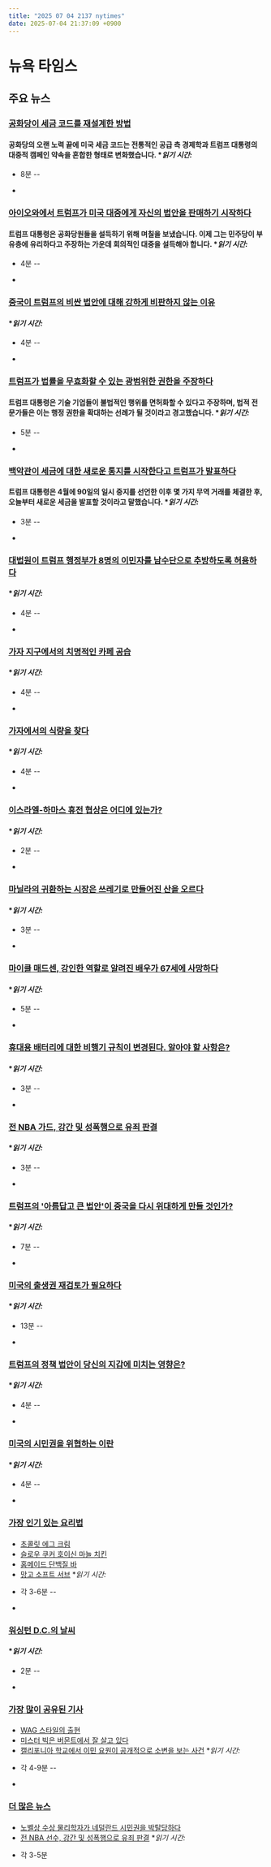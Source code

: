 ```yaml
---
title: "2025 07 04 2137 nytimes"
date: 2025-07-04 21:37:09 +0900
---
```


# 뉴욕 타임스
## 주요 뉴스
### [공화당이 세금 코드를 재설계한 방법](https://www.nytimes.com/2025/07/04/us/politics/republicans-tax-code-trump.html)
#### 공화당의 오랜 노력 끝에 미국 세금 코드는 전통적인 공급 측 경제학과 트럼프 대통령의 대중적 캠페인 약속을 혼합한 형태로 변화했습니다. **읽기 시간:*
* 8분 --
- 
### [아이오와에서 트럼프가 미국 대중에게 자신의 법안을 판매하기 시작하다](https://www.nytimes.com/2025/07/03/us/politics/trump-policy-bill.html)
#### 트럼프 대통령은 공화당원들을 설득하기 위해 며칠을 보냈습니다. 이제 그는 민주당이 부유층에 유리하다고 주장하는 가운데 회의적인 대중을 설득해야 합니다. **읽기 시간:*
* 4분 --
- 
### [중국이 트럼프의 비싼 법안에 대해 강하게 비판하지 않는 이유](https://www.nytimes.com/2025/07/04/world/asia/trump-bill-debt-china.html)
#### **읽기 시간:*
* 4분 --
- 
### [트럼프가 법률을 무효화할 수 있는 광범위한 권한을 주장하다](https://www.nytimes.com/2025/07/03/us/politics/trump-bondi-tiktok-executive-power.html)
#### 트럼프 대통령은 기술 기업들이 불법적인 행위를 면허화할 수 있다고 주장하며, 법적 전문가들은 이는 행정 권한을 확대하는 선례가 될 것이라고 경고했습니다. **읽기 시간:*
* 5분 --
- 
### [백악관이 세금에 대한 새로운 통지를 시작한다고 트럼프가 발표하다](https://www.nytimes.com/2025/07/04/business/trump-tariffs-july-9.html)
#### 트럼프 대통령은 4월에 90일의 일시 중지를 선언한 이후 몇 가지 무역 거래를 체결한 후, 오늘부터 새로운 세금을 발표할 것이라고 말했습니다. **읽기 시간:*
* 3분 --
- 
### [대법원이 트럼프 행정부가 8명의 이민자를 남수단으로 추방하도록 허용하다](https://www.nytimes.com/2025/07/03/us/politics/supreme-court-migrants-south-sudan.html)
#### **읽기 시간:*
* 4분 --
- 
### [가자 지구에서의 치명적인 카페 공습](https://www.nytimes.com/2025/06/30/world/middleeast/gaza-city-cafe-airstrike.html)
#### **읽기 시간:*
* 4분 --
- 
### [가자에서의 식량을 찾다](https://www.nytimes.com/2025/06/26/world/middleeast/gaza-aid-violence.html)
#### **읽기 시간:*
* 4분 --
- 
### [이스라엘-하마스 휴전 협상은 어디에 있는가?](https://www.nytimes.com/2025/07/03/world/middleeast/israel-hamas-ceasefire-negotiations.html)
#### **읽기 시간:*
* 2분 --
- 
### [마닐라의 귀환하는 시장은 쓰레기로 만들어진 산을 오르다](https://www.nytimes.com/2025/07/04/world/asia/manila-mayor-philippines-garbage.html)
#### **읽기 시간:*
* 3분 --
- 
### [마이클 매드센, 강인한 역할로 알려진 배우가 67세에 사망하다](https://www.nytimes.com/2025/07/03/movies/michael-madsen-dead.html)
#### **읽기 시간:*
* 5분 --
- 
### [휴대용 배터리에 대한 비행기 규칙이 변경된다. 알아야 할 사항은?](https://www.nytimes.com/article/portable-batteries-fires-planes.html)
#### **읽기 시간:*
* 3분 --
- 
### [전 NBA 가드, 강간 및 성폭행으로 유죄 판결](https://www.nytimes.com/athletic/6472699/2025/07/03/ben-mclemore-trail-blazers-guilty-convicted/)
#### **읽기 시간:*
* 3분 --
- 
### [트럼프의 '아름답고 큰 법안'이 중국을 다시 위대하게 만들 것인가?](https://www.nytimes.com/2025/07/04/opinion/trump-gop-republican.html)
#### **읽기 시간:*
* 7분 --
- 
### [미국의 출생권 재검토가 필요하다](https://www.nytimes.com/2025/07/03/opinion/birthright-citizenship.html)
#### **읽기 시간:*
* 13분 --
- 
### [트럼프의 정책 법안이 당신의 지갑에 미치는 영향은?](https://www.nytimes.com/interactive/2025/business/trump-tax-bill-personal-finances.html)
#### **읽기 시간:*
* 4분 --
- 
### [미국의 시민권을 위협하는 이란](https://www.nytimes.com/2025/07/04/opinion/iran-israel-arrests.html)
#### **읽기 시간:*
* 4분 --
- 
### [가장 인기 있는 요리법](https://cooking.nytimes.com/)
####  
- [초콜릿 에그 크림](https://cooking.nytimes.com/recipes/1027036-chocolate-egg-cream) 
- [슬로우 쿠커 호이신 마늘 치킨](https://cooking.nytimes.com/recipes/1027037-slow-cooker-hoisin-garlic-chicken) 
- [홈메이드 단백질 바](https://cooking.nytimes.com/recipes/1026978-homemade-protein-bars) 
- [망고 소프트 서브](https://cooking.nytimes.com/recipes/1026922-mango-soft-serve) **읽기 시간:*
* 각 3-6분 --
- 
### [워싱턴 D.C.의 날씨](https://www.nytimes.com/2025/07/04/weather/)
#### **읽기 시간:*
* 2분 --
- 
### [가장 많이 공유된 기사](https://www.nytimes.com/)
####  
- [WAG 스타일의 출현](https://www.nytimes.com/2025/07/02/style/wag-style-wives-girlfriends-athletes.html) 
- [미스터 빅은 버몬트에서 잘 살고 있다](https://www.nytimes.com/2025/07/03/fashion/mr-big-sex-and-the-city-inspiration-vermont.html) 
- [캘리포니아 학교에서 이민 요원이 공개적으로 소변을 보는 사건](https://www.nytimes.com/2025/07/03/us/immigration-agents-urinate-california-school.html) **읽기 시간:*
* 각 4-9분 --
- 
### [더 많은 뉴스](https://www.nytimes.com/)
####  
- [노벨상 수상 물리학자가 네덜란드 시민권을 박탈당하다](https://www.nytimes.com/2025/07/04/world/europe/nobel-physicist-dutch-citizenship-revoked.html) 
- [전 NBA 선수, 강간 및 성폭행으로 유죄 판결](https://www.nytimes.com/athletic/6472699/2025/07/03/ben-mclemore-trail-blazers-guilty-convicted/) **읽기 시간:*
* 각 3-5분